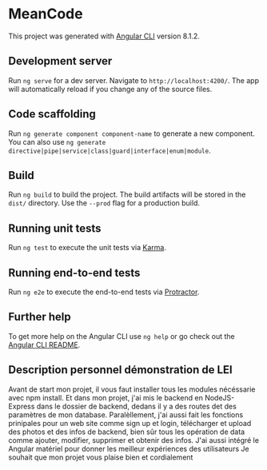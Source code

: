 # MeanCode

This project was generated with [Angular CLI](https://github.com/angular/angular-cli) version 8.1.2.

## Development server

Run `ng serve` for a dev server. Navigate to `http://localhost:4200/`. The app will automatically reload if you change any of the source files.

## Code scaffolding

Run `ng generate component component-name` to generate a new component. You can also use `ng generate directive|pipe|service|class|guard|interface|enum|module`.

## Build

Run `ng build` to build the project. The build artifacts will be stored in the `dist/` directory. Use the `--prod` flag for a production build.

## Running unit tests

Run `ng test` to execute the unit tests via [Karma](https://karma-runner.github.io).

## Running end-to-end tests

Run `ng e2e` to execute the end-to-end tests via [Protractor](http://www.protractortest.org/).

## Further help

To get more help on the Angular CLI use `ng help` or go check out the [Angular CLI README](https://github.com/angular/angular-cli/blob/master/README.md).

## Description personnel démonstration de LEI

Avant de start mon projet, il vous faut installer tous les modules nécéssarie avec npm install. Et dans mon projet, j'ai mis le backend en NodeJS-Express dans le dossier de backend, dedans il y a des routes det des paramètres de mon database. Paralèllement, j'ai aussi fait les fonctions prinipales pour un web site comme sign up et login, télécharger et upload des photos et des infos de backend, bien sûr tous les opération de data comme ajouter, modifier, supprimer et obtenir des infos. J'ai aussi intégré le Angular matériel pour donner les meilleur expériences des utilisateurs Je souhait que mon projet vous plaise bien et cordialement

